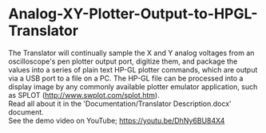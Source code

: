 # Analog-XY-Plotter-Output-to-HPGL-Translator
The Translator will continually sample the X and Y analog voltages from an oscilloscope's pen plotter output port, digitize them, and package the values into a series of plain text HP-GL plotter commands, which are output via a USB port to a file on a PC. The HP-GL file can be processed into a display image by any commonly available plotter emulator application, such as SPLOT (http://www.swplot.com/splot.htm).<BR>
Read all about it in the 'Documentation/Translator Description.docx' document.<BR>
See the demo video on YouTube; https://youtu.be/DhNy6BU84X4
